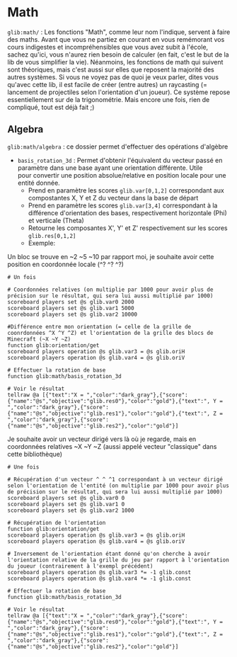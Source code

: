 # **Math**

`glib:math/` : Les fonctions "Math", comme leur nom l'indique, servent à faire des maths. Avant que vous ne partiez en courant en vous remémorant vos cours indigestes et incompréhensibles que vous avez subit à l'école, sachez qu'ici, vous n'aurez rien besoin de calculer (en fait, c'est le but de la lib de vous simplifier la vie). Néanmoins, les fonctions de math qui suivent sont théoriques, mais c'est aussi sur elles que reposent la majorité des autres systèmes. Si vous ne voyez pas de quoi je veux parler, dites vous qu'avec cette lib, il est facile de créer (entre autres) un raycasting (= lancement de projectiles selon l'orientation d'un joueur). Ce système repose essentiellement sur de la trigonométrie. Mais encore une fois, rien de compliqué, tout est déjà fait ;)

## **Algebra**

`glib:math/algebra` : ce dossier permet d'effectuer des opérations d'algèbre

* `basis_rotation_3d` : Permet d'obtenir l'équivalent du vecteur passé en paramètre dans une base ayant une orientation différente. Utile pour convertir une position absolue/relative en position locale pour une entité donnée.
  * Prend en paramètre les scores `glib.var[0,1,2]` correspondant aux compostantes X, Y et Z du vecteur dans la base de départ
  * Prend en paramètre les scores `glib.var[3,4]` correspondant à la différence d'orientation des bases, respectivement horizontale (Phi) et verticale (Theta) 
  * Retourne les composantes X', Y' et Z' respectivement sur les scores `glib.res[0,1,2]`
  * Exemple:

Un bloc se trouve en \~2 \~5 \~10 par rapport moi, je souhaite avoir cette position en coordonnée locale (^? ^? ^?)

```
# Un fois

# Coordonnées relatives (on multiplie par 1000 pour avoir plus de précision sur le résultat, qui sera lui aussi multiplié par 1000)
scoreboard players set @s glib.var0 2000
scoreboard players set @s glib.var1 5000
scoreboard players set @s glib.var2 10000

#Différence entre mon orientation (= celle de la grille de coonrdonnées ^X ^Y ^Z) et l'orientation de la grille des blocs de Minecraft (~X ~Y ~Z)
function glib:orientation/get
scoreboard players operation @s glib.var3 = @s glib.oriH
scoreboard players operation @s glib.var4 = @s glib.oriV

# Effectuer la rotation de base
function glib:math/basis_rotation_3d

# Voir le résultat
tellraw @a [{"text":"X = ","color":"dark_gray"},{"score":{"name":"@s","objective":"glib.res0"},"color":"gold"},{"text":", Y = ","color":"dark_gray"},{"score":{"name":"@s","objective":"glib.res1"},"color":"gold"},{"text":", Z = ","color":"dark_gray"},{"score":{"name":"@s","objective":"glib.res2"},"color":"gold"}]
```

Je souhaite avoir un vecteur dirigé vers là où je regarde, mais en coordonnées relatives \~X \~Y \~Z (aussi appelé vecteur "classique" dans cette bibliothèque)

```
# Une fois

# Récupération d'un vecteur ^ ^ ^1 correspondant à un vecteur dirigé selon l'orientation de l'entité (on multiplie par 1000 pour avoir plus de précision sur le résultat, qui sera lui aussi multiplié par 1000)
scoreboard players set @s glib.var0 0
scoreboard players set @s glib.var1 0
scoreboard players set @s glib.var2 1000

# Récupération de l'orientation
function glib:orientation/get
scoreboard players operation @s glib.var3 = @s glib.oriH
scoreboard players operation @s glib.var4 = @s glib.oriV

# Inversement de l'orientation étant donné qu'on cherche à avoir l'orientation relative de la grille du jeu par rapport à l'orientation du joueur (contrairement à l'exempl précédent)
scoreboard players operation @s glib.var3 *= -1 glib.const
scoreboard players operation @s glib.var4 *= -1 glib.const

# Effectuer la rotation de base
function glib:math/basis_rotation_3d

# Voir le résultat
tellraw @a [{"text":"X = ","color":"dark_gray"},{"score":{"name":"@s","objective":"glib.res0"},"color":"gold"},{"text":", Y = ","color":"dark_gray"},{"score":{"name":"@s","objective":"glib.res1"},"color":"gold"},{"text":", Z = ","color":"dark_gray"},{"score":{"name":"@s","objective":"glib.res2"},"color":"gold"}]
```